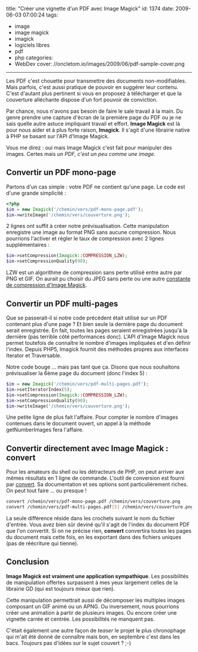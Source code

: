 title: "Créer une vignette d'un PDF avec Image Magick"
id: 1374
date: 2009-06-03 07:00:24
tags:
- image
- image magick
- imagick
- logiciels libres
- pdf
- php
categories:
- WebDev
cover: //oncletom.io/images/2009/06/pdf-sample-cover.png
---

Les PDF c'est chouette pour transmettre des documents non-modifiables. Mais parfois, c'est aussi pratique de pouvoir en suggérer leur contenu. C'est d'autant plus pertinent si vous en proposez à télécharger et que la couverture alléchante dispose d'un fort pouvoir de conviction.

Par chance, nous n'avons pas besoin de faire le sale travail à la main. Du genre prendre une capture d'écran de la première page du PDF ou je ne sais quelle autre astuce impliquant travail et effort. **Image Magick** est là pour nous aider et à plus forte raison, **Imagick**. Il s'agit d'une librairie native à PHP se basant sur l'API d'Image Magick.

Vous me direz : oui mais Image Magick c'est fait pour manipuler des images. Certes mais _un PDF, c'est un peu comme une image_.

<!--more-->

## Convertir un PDF mono-page

Partons d'un cas simple : votre PDF ne contient qu'une page. Le code est d'une grande simplicité :

```php
<?php
$im = new Imagick('/chemin/vers/pdf-mono-page.pdf');
$im->writeImage('/chemin/vers/couverture.png');
```

2 lignes ont suffit à créer notre prévisualisation. Cette manipulation enregistre une image au format PNG sans aucune compression. Nous pourrions l'activer et régler le taux de compression avec 2 lignes supplémentaires :

```php
$im->setCompression(Imagick::COMPRESSION_LZW);
$im->setCompressionQuality(90);
```

LZW est un algorithme de compression sans perte utilisé entre autre par PNG et GIF. On aurait pu choisir du JPEG sans perte ou une autre [constante de compression d'Image Magick](http://fr.php.net/manual/en/imagick.constants.php).

## Convertir un PDF multi-pages

Que se passerait-il si notre code précédent était utilisé sur un PDF contenant plus d'une page ? Et bien seule la dernière page du document serait enregistrée. En fait, toutes les pages seraient enregistrées jusqu'à la dernière (pas terrible côté performances donc).
L'API d'Image Magick nous permet toutefois de connaître le nombre d'images impliquées et d'en définir l'index. Depuis PHP5, Imagick fournit des méthodes propres aux interfaces Iterator et Traversable.

Notre code bouge ... mais pas tant que ça. Disons que nous souhaitons prévisualiser la 6ème page du document (donc l'index 5) :

```php
$im = new Imagick('/chemin/vers/pdf-multi-pages.pdf');
$im->setIteratorIndex(5);
$im->setCompression(Imagick::COMPRESSION_LZW);
$im->setCompressionQuality(90);
$im->writeImage('/chemin/vers/couverture.png');
```

Une petite ligne de plus fait l'affaire. Pour compter le nombre d'images contenues dans le document ouvert, un appel à la méthode getNumberImages fera l'affaire.

## Convertir directement avec Image Magick : convert

Pour les amateurs du shell ou les détracteurs de PHP, on peut arriver aux mêmes résultats en 1 ligne de commande. L'outil de conversion est fourni par [convert](http://www.imagemagick.org/script/convert.php). Sa documentation et ses options sont particulièrement riches. On peut tout faire ... ou presque !

```bash
convert /chemin/vers/pdf-mono-page.pdf /chemin/vers/couverture.png
convert /chemin/vers/pdf-multi-pages.pdf[5] /chemin/vers/couverture.png
```

La seule différence réside dans les crochets suivant le nom du fichier d'entrée. Vous avez bien sûr deviné qu'il s'agit de l'index du document PDF que l'on convertit. Si on ne précise rien, **convert** convertira toutes les pages du document mais cette fois, en les exportant dans des fichiers uniques (pas de réécriture qui tienne).

## Conclusion

**Image Magick est vraiment une application sympathique**. Les possibilités de manipulation offertes surpassent à mes yeux largement celles de la librairie GD (qui est toujours mieux que rien).

Cette manipulation permettrait aussi de décomposer les multiples images composant un GIF animé ou un APNG. Ou inversement, nous pourrions créer une animation à partir de plusieurs images. Ou encore créer une vignette carrée et centrée. Les possibilités ne manquent pas.

C'était également une autre façon de _teaser_ le projet le plus chronophage qui m'ait été donné de connaître mais bon, en septembre c'est dans les bacs. Toujours pas d'idées sur le sujet couvert ? ;-)
